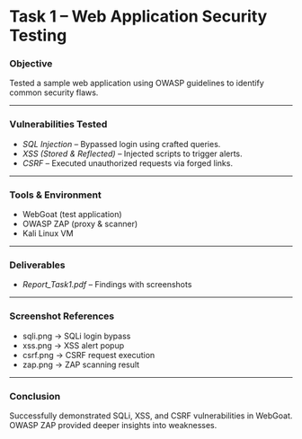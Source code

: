 # Task 1 – Web Application Security Testing

### Objective

Tested a sample web application using OWASP guidelines to identify common security flaws.

---

### Vulnerabilities Tested

* *SQL Injection* – Bypassed login using crafted queries.
* *XSS (Stored & Reflected)* – Injected scripts to trigger alerts.
* *CSRF* – Executed unauthorized requests via forged links.

---

### Tools & Environment

* WebGoat (test application)
* OWASP ZAP (proxy & scanner)
* Kali Linux VM

---

### Deliverables

* *Report\_Task1.pdf* – Findings with screenshots

---

### Screenshot References

* sqli.png → SQLi login bypass
* xss.png → XSS alert popup
* csrf.png → CSRF request execution
* zap.png → ZAP scanning result

---

### Conclusion

Successfully demonstrated SQLi, XSS, and CSRF vulnerabilities in WebGoat. OWASP ZAP provided deeper insights into weaknesses.
